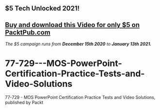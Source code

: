 ## $5 Tech Unlocked 2021!
[Buy and download this Video for only $5 on PacktPub.com](https://www.packtpub.com/product/77-729-mos-powerpoint-certification-practice-tests-and-video-solutions-video/9781839216350)
-----
*The $5 campaign         runs from __December 15th 2020__ to __January 13th 2021.__*

# 77-729---MOS-PowerPoint-Certification-Practice-Tests-and-Video-Solutions
77-729 - MOS PowerPoint Certification Practice Tests and Video Solutions, published by Packt
